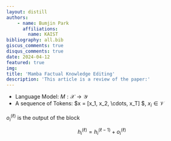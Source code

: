 ```yaml
---
layout: distill
authors: 
    - name: Bumjin Park
      affiliations:
        name: KAIST
bibliography: all.bib
giscus_comments: true
disqus_comments: true
date: 2024-04-12
featured: true
img: 
title: 'Mamba Factual Knowledge Editing'
description: 'This article is a review of the paper:'
---
```




* Language Model: $M : \mathcal{X} \rightarrow \mathcal{Y}$ 
* A sequence of Tokens: $x = [x_1, x_2, \cdots, x_T] $, $x_i \in \mathcal{V}$ 



$o_i^{(\ell)}$ is the output of the block 

$$
h_i^{(\ell)} = h_i^{(\ell-1)} + o_i^{(\ell)}
$$

